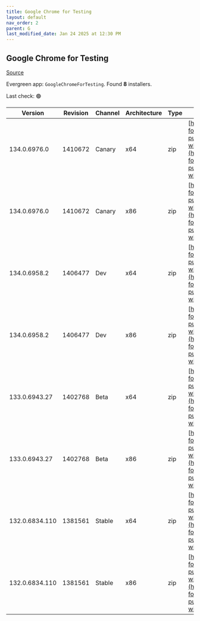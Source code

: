 ```yaml
---
title: Google Chrome for Testing
layout: default
nav_order: 2
parent: G
last_modified_date: Jan 24 2025 at 12:30 PM
---
```


## Google Chrome for Testing

[Source](https://googlechromelabs.github.io/chrome-for-testing/)

Evergreen app: `GoogleChromeForTesting`. Found **8** installers.

Last check: 🟢

| Version        | Revision | Channel | Architecture | Type | URI                                                                                                                                                                                              |
| -------------- | -------- | ------- | ------------ | ---- | ------------------------------------------------------------------------------------------------------------------------------------------------------------------------------------------------ |
| 134.0.6976.0   | 1410672  | Canary  | x64          | zip  | [https://storage.googleapis.com/chrome-for-testing-public/134.0.6976.0/win64/chrome-win64.zip](https://storage.googleapis.com/chrome-for-testing-public/134.0.6976.0/win64/chrome-win64.zip)     |
| 134.0.6976.0   | 1410672  | Canary  | x86          | zip  | [https://storage.googleapis.com/chrome-for-testing-public/134.0.6976.0/win32/chrome-win32.zip](https://storage.googleapis.com/chrome-for-testing-public/134.0.6976.0/win32/chrome-win32.zip)     |
| 134.0.6958.2   | 1406477  | Dev     | x64          | zip  | [https://storage.googleapis.com/chrome-for-testing-public/134.0.6958.2/win64/chrome-win64.zip](https://storage.googleapis.com/chrome-for-testing-public/134.0.6958.2/win64/chrome-win64.zip)     |
| 134.0.6958.2   | 1406477  | Dev     | x86          | zip  | [https://storage.googleapis.com/chrome-for-testing-public/134.0.6958.2/win32/chrome-win32.zip](https://storage.googleapis.com/chrome-for-testing-public/134.0.6958.2/win32/chrome-win32.zip)     |
| 133.0.6943.27  | 1402768  | Beta    | x64          | zip  | [https://storage.googleapis.com/chrome-for-testing-public/133.0.6943.27/win64/chrome-win64.zip](https://storage.googleapis.com/chrome-for-testing-public/133.0.6943.27/win64/chrome-win64.zip)   |
| 133.0.6943.27  | 1402768  | Beta    | x86          | zip  | [https://storage.googleapis.com/chrome-for-testing-public/133.0.6943.27/win32/chrome-win32.zip](https://storage.googleapis.com/chrome-for-testing-public/133.0.6943.27/win32/chrome-win32.zip)   |
| 132.0.6834.110 | 1381561  | Stable  | x64          | zip  | [https://storage.googleapis.com/chrome-for-testing-public/132.0.6834.110/win64/chrome-win64.zip](https://storage.googleapis.com/chrome-for-testing-public/132.0.6834.110/win64/chrome-win64.zip) |
| 132.0.6834.110 | 1381561  | Stable  | x86          | zip  | [https://storage.googleapis.com/chrome-for-testing-public/132.0.6834.110/win32/chrome-win32.zip](https://storage.googleapis.com/chrome-for-testing-public/132.0.6834.110/win32/chrome-win32.zip) |
